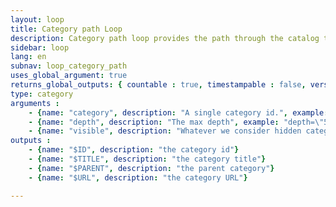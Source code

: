 ```yaml
---
layout: loop
title: Category path Loop
description: Category path loop provides the path through the catalog to a given category. For example if we have an "alpha" category standing in an "alpha_father" category which itseflf belong to "root" category. Category path loop for category "alpha" will return "root" then "alpha_father" then "alpha".
sidebar: loop
lang: en
subnav: loop_category_path
uses_global_argument: true
returns_global_outputs: { countable : true, timestampable : false, versionable : false }
type: category
arguments :
    - {name: "category", description: "A single category id.", example: "category=\"2\"", mandatory: "true"}
    - {name: "depth", description: "The max depth", example: "depth=\"5\""}
    - {name: "visible", description: "Whatever we consider hidden category or not.", example: "visible=\"false\"", default: "true"}
outputs :
    - {name: "$ID", description: "the category id"}
    - {name: "$TITLE", description: "the category title"}
    - {name: "$PARENT", description: "the parent category"}
    - {name: "$URL", description: "the category URL"}

---
```

